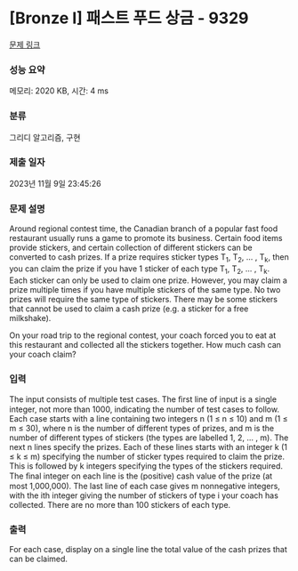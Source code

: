 # [Bronze I] 패스트 푸드 상금 - 9329 

[문제 링크](https://www.acmicpc.net/problem/9329) 

### 성능 요약

메모리: 2020 KB, 시간: 4 ms

### 분류

그리디 알고리즘, 구현

### 제출 일자

2023년 11월 9일 23:45:26

### 문제 설명

<p>Around regional contest time, the Canadian branch of a popular fast food restaurant usually runs a game to promote its business. Certain food items provide stickers, and certain collection of different stickers can be converted to cash prizes. If a prize requires sticker types T<sub>1</sub>, T<sub>2</sub>, ... , T<sub>k</sub>, then you can claim the prize if you have 1 sticker of each type T<sub>1</sub>, T<sub>2</sub>, ... , T<sub>k</sub>. Each sticker can only be used to claim one prize. However, you may claim a prize multiple times if you have multiple stickers of the same type. No two prizes will require the same type of stickers. There may be some stickers that cannot be used to claim a cash prize (e.g. a sticker for a free milkshake).</p>

<p>On your road trip to the regional contest, your coach forced you to eat at this restaurant and collected all the stickers together. How much cash can your coach claim?</p>

### 입력 

 <p>The input consists of multiple test cases. The ﬁrst line of input is a single integer, not more than 1000, indicating the number of test cases to follow. Each case starts with a line containing two integers n (1 ≤ n ≤ 10) and m (1 ≤ m ≤ 30), where n is the number of different types of prizes, and m is the number of different types of stickers (the types are labelled 1, 2, ... , m). The next n lines specify the prizes. Each of these lines starts with an integer k (1 ≤ k ≤ m) specifying the number of sticker types required to claim the prize. This is followed by k integers specifying the types of the stickers required. The ﬁnal integer on each line is the (positive) cash value of the prize (at most 1,000,000). The last line of each case gives m nonnegative integers, with the ith integer giving the number of stickers of type i your coach has collected. There are no more than 100 stickers of each type.</p>

### 출력 

 <p>For each case, display on a single line the total value of the cash prizes that can be claimed.</p>

<p> </p>

